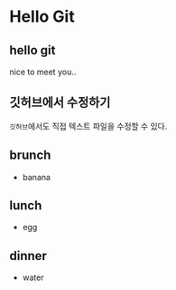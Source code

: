 # Hello Git
## hello git
nice to meet you..

## 깃허브에서 수정하기
`깃허브`에서도 직접 텍스트 파일을 수정할 수 있다.

## brunch
- banana
## lunch
- egg
## dinner
- water
